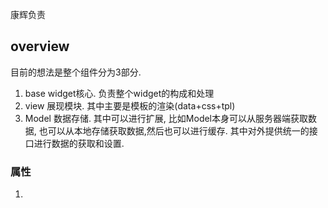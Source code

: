 
康辉负责

## overview
目前的想法是整个组件分为3部分. 

1. base widget核心. 负责整个widget的构成和处理
2. view 展现模块. 其中主要是模板的渲染(data+css+tpl)
3. Model 数据存储. 其中可以进行扩展, 比如Model本身可以从服务器端获取数据, 也可以从本地存储获取数据,然后也可以进行缓存. 其中对外提供统一的接口进行数据的获取和设置.

### 属性
1. 

